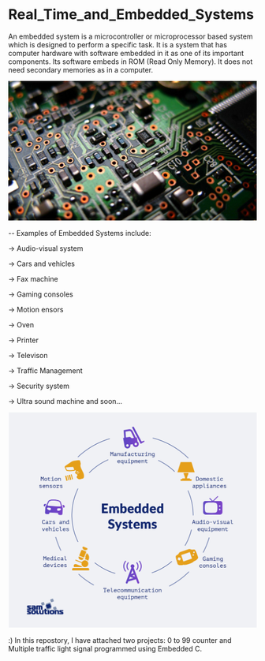 # Real_Time_and_Embedded_Systems
An embedded system is a microcontroller or microprocessor based system which is designed to perform a specific task. It is a system that has computer hardware with software embedded in it as one of its important components. Its software embeds in ROM (Read Only Memory). It does not need secondary memories as in a computer. 

![HTML Image](https://github.com/Kira-Legacy/Image_Repo/blob/main/Embedded%20system%20hardware.jpg)

-- Examples of Embedded Systems include: 

-> Audio-visual system 

-> Cars and vehicles

-> Fax machine

-> Gaming consoles

-> Motion ensors

-> Oven

-> Printer

-> Televison

-> Traffic Management

-> Security system

-> Ultra sound machine and soon...

![HTML Image](https://github.com/Kira-Legacy/Image_Repo/blob/main/Types_of_embedded_systems_image.png)

:) In this repostory, I have attached two projects: 0 to 99 counter and Multiple traffic light signal programmed using Embedded C.

